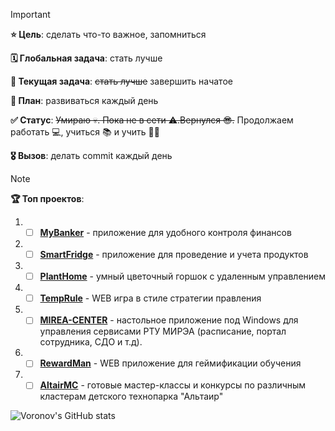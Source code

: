 > [!IMPORTANT]
> **⭐ Цель**: сделать что-то важное, запомниться
> 
> **🗓️ Глобальная задача**: стать лучше
>
> **📃 Текущая задача**: ~~стать лучше~~ завершить начатое
>
> **📝 План**: развиваться каждый день
>
> **✅ Статус**: ~~Умираю 💀. Пока не в сети ⚠️.Вернулся 😎.~~ Продолжаем работать 💻, учиться 📚 и учить 🧑‍🏫
>
> **🎖️ Вызов**: делать commit каждый день


> [!NOTE]
> **🏆 Топ проектов**:
> 1. - [ ] **[MyBanker](https://github.com/voronov-nikita/MyBanker)** - приложение для удобного контроля финансов
> 
> 2. - [ ] **[SmartFridge](https://github.com/voronov-nikita/SmartFridge)** - приложение для проведение и учета продуктов
>
> 3. - [ ] **[PlantHome](https://github.com/voronov-nikita/PlantHome)** - умный цветочный горшок с удаленным управлением
>
> 4. - [ ] **[TempRule](https://github.com/voronov-nikita/TempRule)** - WEB игра в стиле стратегии правления
>
> 5. - [ ] **[MIREA-CENTER](https://github.com/voronov-nikita/MIREA-Center)** - настольное приложение под Windows для управления сервисами РТУ МИРЭА (расписание, портал сотрудника, СДО и т.д).
>
> 6. - [ ] **[RewardMan](https://github.com/KVBO31/RewardMan)** - WEB приложение для геймификации обучения
>
> 7. - [ ] **[AltairMC](https://github.com/voronov-nikita/AltairMC)** - готовые мастер-классы и конкурсы по различным кластерам детского технопарка "Альтаир"



![Voronov's GitHub stats](https://github-readme-stats.vercel.app/api?username=voronov-nikita&theme=calm_pink&show_icons=true)
